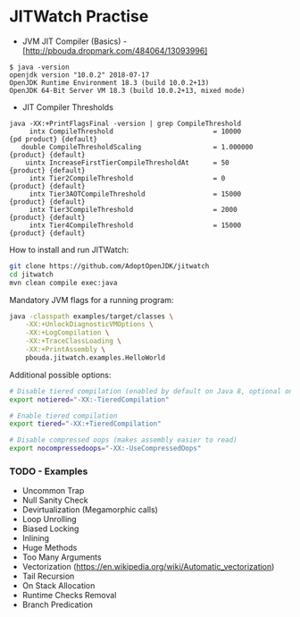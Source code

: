 # JITWatch Practise

- JVM JIT Compiler (Basics) - [http://pbouda.dropmark.com/484064/13093996]

```
$ java -version
openjdk version "10.0.2" 2018-07-17
OpenJDK Runtime Environment 18.3 (build 10.0.2+13)
OpenJDK 64-Bit Server VM 18.3 (build 10.0.2+13, mixed mode)
```

- JIT Compiler Thresholds
```
java -XX:+PrintFlagsFinal -version | grep CompileThreshold
     intx CompileThreshold                         = 10000                                 {pd product} {default}
   double CompileThresholdScaling                  = 1.000000                                 {product} {default}
    uintx IncreaseFirstTierCompileThresholdAt      = 50                                       {product} {default}
     intx Tier2CompileThreshold                    = 0                                        {product} {default}
     intx Tier3AOTCompileThreshold                 = 15000                                    {product} {default}
     intx Tier3CompileThreshold                    = 2000                                     {product} {default}
     intx Tier4CompileThreshold                    = 15000                                    {product} {default}
```

How to install and run JITWatch:
```bash
git clone https://github.com/AdoptOpenJDK/jitwatch
cd jitwatch
mvn clean compile exec:java
```

Mandatory JVM flags for a running program:
```bash
java -classpath examples/target/classes \
    -XX:+UnlockDiagnosticVMOptions \
    -XX:+LogCompilation \
    -XX:+TraceClassLoading \
    -XX:+PrintAssembly \
    pbouda.jitwatch.examples.HelloWorld
```

Additional possible options:
```bash
# Disable tiered compilation (enabled by default on Java 8, optional on Java 7)
export notiered="-XX:-TieredCompilation"

# Enable tiered compilation
export tiered="-XX:+TieredCompilation"

# Disable compressed oops (makes assembly easier to read)
export nocompressedoops="-XX:-UseCompressedOops"
```

### TODO - Examples

- Uncommon Trap
- Null Sanity Check
- Devirtualization (Megamorphic calls)
- Loop Unrolling
- Biased Locking
- Inlining
- Huge Methods
- Too Many Arguments
- Vectorization (https://en.wikipedia.org/wiki/Automatic_vectorization)
- Tail Recursion
- On Stack Allocation
- Runtime Checks Removal
- Branch Predication